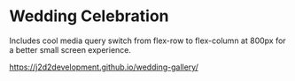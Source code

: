 <h1>Wedding Celebration</h1>
Includes cool media query switch from flex-row to flex-column at 800px for a better small screen experience.


https://j2d2development.github.io/wedding-gallery/
